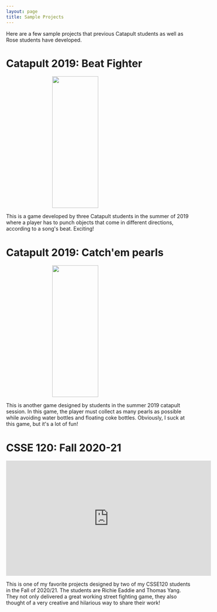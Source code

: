 ```yaml
---
layout: page
title: Sample Projects
---
```


<style>
.center {
display: block;
         margin-left: auto;
         margin-right: auto;
width: 50%;
}
</style>

Here are a few sample projects that previous Catapult students as well as Rose
students have developed. 

# Catapult 2019: Beat Fighter

<img class="center" width="480" height="360" src="{{ site.baseurl }}/assets/img/beat_fighter.gif" />

This is a game developed by three Catapult students in the summer of 2019 where
a player has to punch objects that come in different directions, according to a
song's beat. Exciting!

# Catapult 2019: Catch'em pearls

<img class="center" width="480" height="360" src="{{ site.baseurl }}/assets/img/pearls.gif" />

This is another game designed by students in the summer 2019 catapult session.
In this game, the player must collect as many pearls as possible while avoiding
water bottles and floating coke bottles. Obviously, I suck at this game, but
it's a lot of fun!


# CSSE 120: Fall 2020-21

<iframe width="560" height="315" src="https://www.youtube.com/embed/yqBxXVRnGKE" title="YouTube video player" frameborder="0" allow="accelerometer; autoplay; clipboard-write; encrypted-media; gyroscope; picture-in-picture" allowfullscreen></iframe>

This is one of my favorite projects designed by two of my CSSE120 students in
the Fall of 2020/21. The students are Richie Eaddie and Thomas Yang. They not
only delivered a great working street fighting game, they also thought of a very
creative and hilarious way to share their work!



